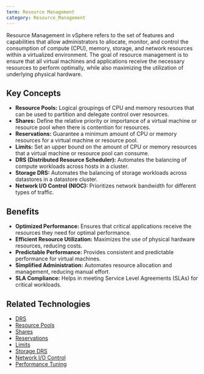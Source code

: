 ```yaml
---
term: Resource Management
category: Resource_Management
---
```


Resource Management in vSphere refers to the set of features and capabilities that allow administrators to allocate, monitor, and control the consumption of compute (CPU), memory, storage, and network resources within a virtualized environment. The goal of resource management is to ensure that all virtual machines and applications receive the necessary resources to perform optimally, while also maximizing the utilization of underlying physical hardware.

## Key Concepts

*   **Resource Pools:** Logical groupings of CPU and memory resources that can be used to partition and delegate control over resources.
*   **Shares:** Define the relative priority or importance of a virtual machine or resource pool when there is contention for resources.
*   **Reservations:** Guarantee a minimum amount of CPU or memory resources for a virtual machine or resource pool.
*   **Limits:** Set an upper bound on the amount of CPU or memory resources that a virtual machine or resource pool can consume.
*   **DRS (Distributed Resource Scheduler):** Automates the balancing of compute workloads across hosts in a cluster.
*   **Storage DRS:** Automates the balancing of storage workloads across datastores in a datastore cluster.
*   **Network I/O Control (NIOC):** Prioritizes network bandwidth for different types of traffic.

## Benefits

*   **Optimized Performance:** Ensures that critical applications receive the resources they need for optimal performance.
*   **Efficient Resource Utilization:** Maximizes the use of physical hardware resources, reducing costs.
*   **Predictable Performance:** Provides consistent and predictable performance for virtual machines.
*   **Simplified Administration:** Automates resource allocation and management, reducing manual effort.
*   **SLA Compliance:** Helps in meeting Service Level Agreements (SLAs) for critical workloads.

## Related Technologies

- [DRS](/glossary/term/drs.md)
- [Resource Pools](/glossary/term/resource-pool.md)
- [Shares](/glossary/term/shares.md)
- [Reservations](/glossary/term/reservations.md)
- [Limits](/glossary/term/limits.md)
- [Storage DRS](/glossary/term/storage-drs.md)
- [Network I/O Control](/glossary/term/network-i-o-control-nioc.md)
- [Performance Tuning](/knowledge/article/performance-tuning-in-vsphere-8)